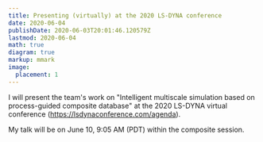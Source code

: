 ```yaml
---
title: Presenting (virtually) at the 2020 LS-DYNA conference
date: 2020-06-04
publishDate: 2020-06-03T20:01:46.120579Z
lastmod: 2020-06-04
math: true
diagram: true
markup: mmark
image:
  placement: 1
---
```


I will present the team's work on "Intelligent multiscale simulation based on process-guided composite database" at the 2020 LS-DYNA virtual conference (https://lsdynaconference.com/agenda). 

My talk will be on June 10, 9:05 AM (PDT) within the composite session. 

